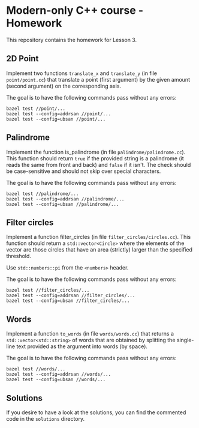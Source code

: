 # Modern-only C++ course - Homework

This repository contains the homework for Lesson 3.

## 2D Point

Implement two functions `translate_x` and `translate_y` (in file `point/point.cc`) that translate a point (first argument) by the given amount (second argument) on the corresponding axis.

The goal is to have the following commands pass without any errors:

```
bazel test //point/...
bazel test --config=addrsan //point/...
bazel test --config=ubsan //point/...
```

## Palindrome

Implement the function is_palindrome (in file `palindrome/palindrome.cc`).
This function should return `true` if the provided string is a palindrome 
(it reads the same from front and back) and `false` if it isn't.
The check should be case-sensitive and should not skip over special characters.

The goal is to have the following commands pass without any errors:

```
bazel test //palindrome/...
bazel test --config=addrsan //palindrome/...
bazel test --config=ubsan //palindrome/...
```

## Filter circles

Implement a function filter_circles (in file `filter_circles/circles.cc`).
This function should return a `std::vector<Circle>` where the elements of
the vector are those circles that have an area (strictly) larger than the specified threshold.

Use `std::numbers::pi` from the `<numbers>` header.

The goal is to have the following commands pass without any errors:

```
bazel test //filter_circles/...
bazel test --config=addrsan //filter_circles/...
bazel test --config=ubsan //filter_circles/...
```

## Words

Implement a function `to_words` (in file `words/words.cc`) that returns a `std::vector<std::string>` of words that are obtained by splitting the single-line text provided as the argument into words (by space).

The goal is to have the following commands pass without any errors:

```
bazel test //words/...
bazel test --config=addrsan //words/...
bazel test --config=ubsan //words/...
```

## Solutions

If you desire to have a look at the solutions, you can find the commented code in the `solutions` directory.